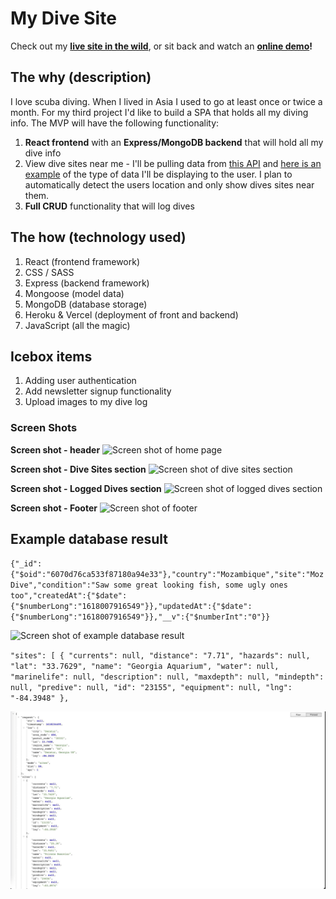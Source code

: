 # My Dive Site

Check out my **[live site in the wild](https://my-scuba-site.vercel.app/)**, or sit back and watch an **[online demo](https://www.hippovideo.io/video/play/kwHnHzPdMAiuFGcYTn67_m5Nty7fAruY4fsx0w2NSHg?utm_source=hv-campaigns&hreferer=private&_=1616693422827)!**

## The why (description)

I love scuba diving. When I lived in Asia I used to go at least once or twice a month. For my third project I'd like to build a SPA that holds all my diving info. The MVP will have the following functionality:

1. **React frontend** with an **Express/MongoDB backend** that will hold all my dive info
2. View dive sites near me - I'll be pulling data from [this API](http://api.divesites.com/docs/) and [here is an example](http://api.divesites.com/) of the type of data I'll be displaying to the user. I plan to automatically detect the users location and only show dives sites near them.
3. **Full CRUD** functionality that will log dives

## The how (technology used)

1. React (frontend framework)
1. CSS / SASS
2. Express (backend framework)
3. Mongoose (model data)
4. MongoDB (database storage)
5. Heroku & Vercel (deployment of front and backend)
6. JavaScript (all the magic)

## Icebox items

1. Adding user authentication
2. Add newsletter signup functionality
3. Upload images to my dive log

### Screen Shots

**Screen shot - header**
![Screen shot of home page](src/images/screenshot-01.jpg)

**Screen shot - Dive Sites section**
![Screen shot of dive sites section](src/images/screenshot-02.jpg)

**Screen shot - Logged Dives section**
![Screen shot of logged dives section](src/images/screenshot-03.jpg)

**Screen shot - Footer**
![Screen shot of footer](src/images/screenshot-04.jpg)


## Example database result

`{"_id":{"$oid":"6070d76ca533f87180a94e33"},"country":"Mozambique","site":"Moz Dive","condition":"Saw some great looking fish, some ugly ones too","createdAt":{"$date":{"$numberLong":"1618007916549"}},"updatedAt":{"$date":{"$numberLong":"1618007916549"}},"__v":{"$numberInt":"0"}}`

![Screen shot of example database result](src/images/screenshot-05.jpg)

`"sites": [
{
"currents": null,
"distance": "7.71",
"hazards": null,
"lat": "33.7629",
"name": "Georgia Aquarium",
"water": null,
"marinelife": null,
"description": null,
"maxdepth": null,
"mindepth": null,
"predive": null,
"id": "23155",
"equipment": null,
"lng": "-84.3948"
},`

![Screen shot of example database result](public/images/screenshot-06.jpeg)